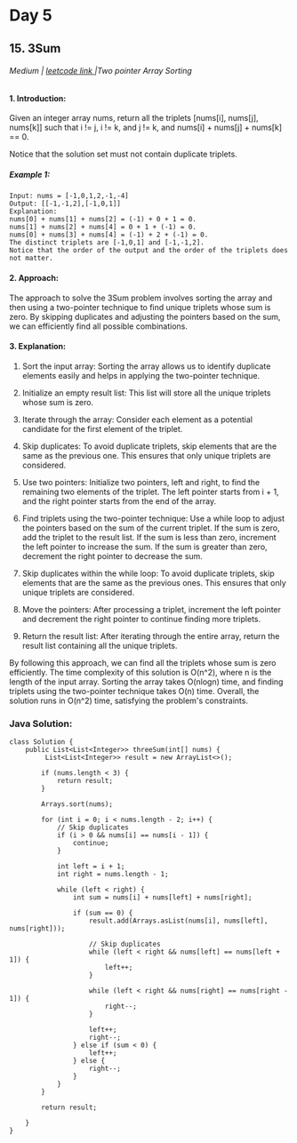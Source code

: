 # Day 5
## 15. 3Sum




###### Medium  | <a href="https://leetcode.com/problems/3sum/description/">leetcode link </a> |Two pointer Array Sorting



#### 1. Introduction:

Given an integer array nums, return all the triplets [nums[i], nums[j], nums[k]] such that i != j, i != k, and j != k, and nums[i] + nums[j] + nums[k] == 0.

Notice that the solution set must not contain duplicate triplets.

##### Example 1:
````
Input: nums = [-1,0,1,2,-1,-4]
Output: [[-1,-1,2],[-1,0,1]]
Explanation: 
nums[0] + nums[1] + nums[2] = (-1) + 0 + 1 = 0.
nums[1] + nums[2] + nums[4] = 0 + 1 + (-1) = 0.
nums[0] + nums[3] + nums[4] = (-1) + 2 + (-1) = 0.
The distinct triplets are [-1,0,1] and [-1,-1,2].
Notice that the order of the output and the order of the triplets does not matter.

````

#### 2. Approach:
The approach to solve the 3Sum problem involves sorting the array and then using a two-pointer technique to find unique triplets whose sum is zero. By skipping duplicates and adjusting the pointers based on the sum, we can efficiently find all possible combinations.

#### 3. Explanation:

1. Sort the input array: Sorting the array allows us to identify duplicate elements easily and helps in applying the two-pointer technique.
2. Initialize an empty result list: This list will store all the unique triplets whose sum is zero.
3. Iterate through the array: Consider each element as a potential candidate for the first element of the triplet.
4. Skip duplicates: To avoid duplicate triplets, skip elements that are the same as the previous one. This ensures that only unique triplets are considered.
5. Use two pointers: Initialize two pointers, left and right, to find the remaining two elements of the triplet. The left pointer starts from i + 1, and the right pointer starts from the end of the array.
6. Find triplets using the two-pointer technique: Use a while loop to adjust the pointers based on the sum of the current triplet. If the sum is zero, add the triplet to the result list.
    If the sum is less than zero, increment the left pointer to increase the sum.
    If the sum is greater than zero, decrement the right pointer to decrease the sum.
7. Skip duplicates within the while loop: To avoid duplicate triplets, skip elements that are the same as the previous ones. This ensures that only unique triplets are considered.

8. Move the pointers: After processing a triplet, increment the left pointer and decrement the right pointer to continue finding more triplets.

9. Return the result list: After iterating through the entire array, return the result list containing all the unique triplets.

By following this approach, we can find all the triplets whose sum is zero efficiently. The time complexity of this solution is O(n^2), where n is the length of the input array. Sorting the array takes O(nlogn) time, and finding triplets using the two-pointer technique takes O(n) time. Overall, the solution runs in O(n^2) time, satisfying the problem's constraints.



### Java Solution:
````
class Solution {
    public List<List<Integer>> threeSum(int[] nums) {
         List<List<Integer>> result = new ArrayList<>();
        
        if (nums.length < 3) {
            return result;
        }
        
        Arrays.sort(nums);
        
        for (int i = 0; i < nums.length - 2; i++) {
            // Skip duplicates
            if (i > 0 && nums[i] == nums[i - 1]) {
                continue;
            }
            
            int left = i + 1;
            int right = nums.length - 1;
            
            while (left < right) {
                int sum = nums[i] + nums[left] + nums[right];
                
                if (sum == 0) {
                    result.add(Arrays.asList(nums[i], nums[left], nums[right]));
                    
                    // Skip duplicates
                    while (left < right && nums[left] == nums[left + 1]) {
                        left++;
                    }
                    
                    while (left < right && nums[right] == nums[right - 1]) {
                        right--;
                    }
                    
                    left++;
                    right--;
                } else if (sum < 0) {
                    left++;
                } else {
                    right--;
                }
            }
        }
        
        return result;
        
    }
}
````
